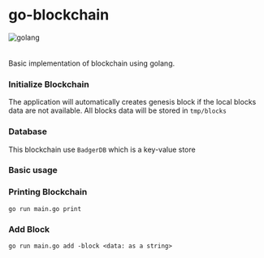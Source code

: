 # go-blockchain
![golang](https://img.shields.io/badge/Go-00ADD8?style=for-the-badge&logo=go&logoColor=white)
<br /><br /><br />
Basic implementation of blockchain using golang.

### Initialize Blockchain
The application will automatically creates genesis block if the local blocks data are not available. All blocks data will be stored in `tmp/blocks`

### Database
This blockchain use `BadgerDB` which is a key-value store

### Basic usage

### Printing Blockchain
```
go run main.go print
```

### Add Block
```
go run main.go add -block <data: as a string>
```
